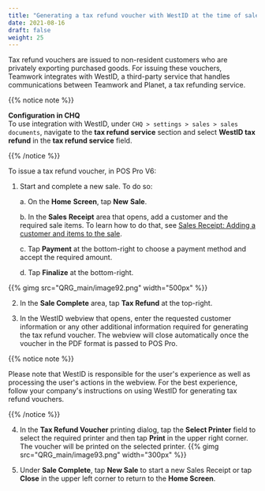 ```yaml
---
title: "Generating a tax refund voucher with WestID at the time of sale"
date: 2021-08-16
draft: false
weight: 25
---
```


Tax refund vouchers are issued to non-resident customers who are privately exporting purchased goods. For issuing these vouchers, Teamwork integrates with WestID, a third-party service that handles communications between Teamwork and Planet, a tax refunding service.

{{% notice note %}}

**Configuration in CHQ**\
To use integration with WestID, under `CHQ > settings > sales > sales documents`, navigate to the **tax refund service** section and select **WestID tax refund** in the **tax refund service** field.

{{% /notice %}}

To issue a tax refund voucher, in POS Pro V6:

1. Start and complete a new sale. To do so:

   a. On the **Home** **Screen**, tap **New** **Sale**.
 
   b. In the **Sales** **Receipt** area that opens, add a customer and the required sale items. To learn how to do that, see [Sales Receipt: Adding a customer and items to the sale](#sales-receipt-adding-a-customer-and-items-to-the-sale).

   c. Tap **Payment** at the bottom-right to choose a payment method and accept the required amount.

   d. Tap **Finalize** at the bottom-right.

{{% gimg src="QRG_main/image92.png" width="500px" %}}

2. In the **Sale Complete** area, tap **Tax Refund** at the top-right.

3. In the WestID webview that opens, enter the requested customer information or any other additional information required for generating the tax refund voucher. The webview will close automatically once the voucher in the PDF format is passed to POS Pro.

{{% notice note %}}

Please note that WestID is responsible for the user's experience as well as processing the user's actions in the webview. For the best experience, follow your company's instructions on using WestID for generating tax refund vouchers.

{{% /notice %}}

4. In the **Tax Refund Voucher** printing dialog, tap the **Select Printer** field to select the required printer and then tap **Print** in the upper right corner. The voucher will be printed on the selected printer.
{{% gimg src="QRG_main/image93.png" width="300px" %}}

5. Under **Sale Complete**, tap **New Sale** to start a new Sales Receipt or tap **Close** in the upper left corner to return to the **Home Screen**.
